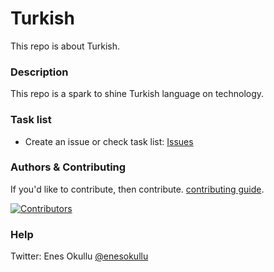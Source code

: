 # Turkish
This repo is about Turkish.

### Description
This repo is a spark to shine Turkish language on technology.

### Task list
* Create an issue or check task list: [Issues](https://github.com/meokullu/Turkish/issues)

### Authors & Contributing
If you'd like to contribute, then contribute. [contributing guide](https://github.com/meokullu/Turkish/blob/master/CONTRIBUTING.md).

[![Contributors](https://contrib.rocks/image?repo=meokullu/Turkish)](https://github.com/meokullu/Turkish/graphs/contributors)

### Help
Twitter: Enes Okullu [@enesokullu](https://twitter.com/EnesOkullu)
